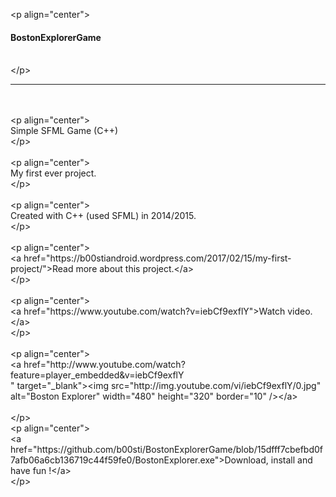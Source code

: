 <p>&lt;p align="center"&gt;</p>
<h4>BostonExplorerGame</h4>
<p><br />&lt;/p&gt;</p>
<hr />
<p><br /><br />&lt;p align="center"&gt;<br />Simple SFML Game (C++)<br />&lt;/p&gt;<br /><br />&lt;p align="center"&gt;<br />My first ever project.<br />&lt;/p&gt;<br /><br />&lt;p align="center"&gt;<br />Created with C++ (used SFML) in 2014/2015.<br />&lt;/p&gt;<br /><br />&lt;p align="center"&gt;<br />&lt;a href="https://b00stiandroid.wordpress.com/2017/02/15/my-first-project/"&gt;Read more about this project.&lt;/a&gt;<br />&lt;/p&gt;<br /><br />&lt;p align="center"&gt;<br />&lt;a href="https://www.youtube.com/watch?v=iebCf9exflY"&gt;Watch video.&lt;/a&gt;<br />&lt;/p&gt;<br /><br />&lt;p align="center"&gt;<br />&lt;a href="http://www.youtube.com/watch?feature=player_embedded&amp;v=iebCf9exflY<br />" target="_blank"&gt;&lt;img src="http://img.youtube.com/vi/iebCf9exflY/0.jpg" <br />alt="Boston Explorer" width="480" height="320" border="10" /&gt;&lt;/a&gt;<br /><br />&lt;/p&gt;<br />&lt;p align="center"&gt;<br />&lt;a href="https://github.com/b00sti/BostonExplorerGame/blob/15dfff7cbefbd0f7afb06a6cb136719c44f59fe0/BostonExplorer.exe"&gt;Download, install and have fun !&lt;/a&gt;<br />&lt;/p&gt;</p>